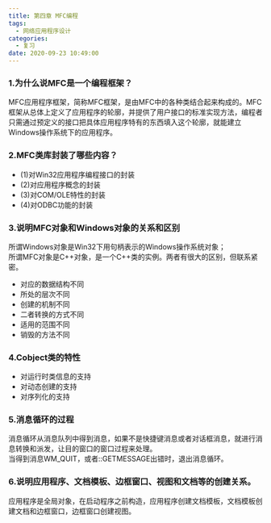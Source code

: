 ```yaml
---
title: 第四章 MFC编程
tags:
  - 网络应用程序设计
categories:
  - 复习
date: 2020-09-23 10:49:00
---
```

### 1.为什么说MFC是一个编程框架？
MFC应用程序框架，简称MFC框架，是由MFC中的各种类结合起来构成的。MFC框架从总体上定义了应用程序的轮廓，并提供了用户接口的标准实现方法，编程者只需通过预定义的接口把具体应用程序特有的东西填入这个轮廓，就能建立Windows操作系统下的应用程序。
### 2.MFC类库封装了哪些内容？
- (1)对Win32应用程序编程接口的封装
- (2)对应用程序概念的封装
- (3)对COM/OLE特性的封装
- (4)对ODBC功能的封装
### 3.说明MFC对象和Windows对象的关系和区别
所谓Windows对象是Win32下用句柄表示的Windows操作系统对象；  
所谓MFC对象是C++对象，是一个C++类的实例。两者有很大的区别，但联系紧密。
- 对应的数据结构不同
- 所处的层次不同
- 创建的机制不同
- 二者转换的方式不同
- 适用的范围不同
- 销毁的方法不同
### 4.Cobject类的特性
- 对运行时类信息的支持
- 对动态创建的支持
- 对序列化的支持
### 5.消息循环的过程
消息循环从消息队列中得到消息，如果不是快捷键消息或者对话框消息，就进行消息转换和派发，让目的窗口的窗口过程来处理。  
当得到消息WM_QUIT，或者::GETMESSAGE出错时，退出消息循环。
### 6.说明应用程序、文档模板、边框窗口、视图和文档等的创建关系。
应用程序是全局对象，在启动程序之前构造，应用程序创建文档模板，文档模板创建文档和边框窗口，边框窗口创建视图。